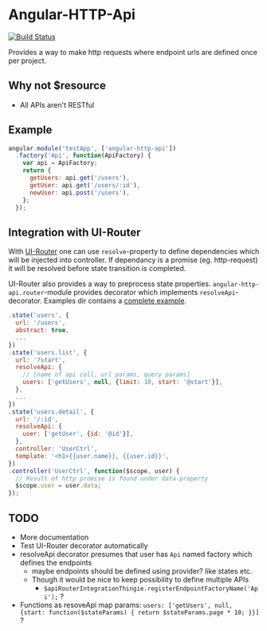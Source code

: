 # Angular-HTTP-Api

[![Build Status](https://travis-ci.org/Deraen/angular-http-api.svg?branch=master)](https://travis-ci.org/Deraen/angular-http-api)

Provides a way to make http requests where endpoint urls are defined once per project.

## Why not $resource

- All APIs aren't RESTful

## Example

```JavaScript
angular.module('testApp', ['angular-http-api'])
  .factory('Api', function(ApiFactory) {
    var api = ApiFactory;
    return {
      getUsers: api.get('/users'),
      getUser: api.get('/users/:id'),
      newUser: api.post('/users'),
    };
  });
```

## Integration with UI-Router

With [UI-Router](https://github.com/angular-ui/ui-router.git) one can use `resolve`-property
to define dependencies which will be injected into controller. If dependancy is a promise (eg. http-request)
it will be resolved before state transition is completed.

UI-Router also provides a way to preprocess state properties. `angular-http-api.router`-module
provides decorator which implements `resolveApi`-decorator. Examples dir contains a [complete example](./example/resolve.js).

```JavaScript
.state('users', {
  url: '/users',
  abstract: true,
  ...
})
.state('users.list', {
  url: '?start',
  resolveApi: {
    // [name of api call, url params, query params]
    users: ['getUsers', null, {limit: 10, start: '@start'}],
  },
  ...
})
.state('users.detail', {
  url: '/:id',
  resolveApi: {
    user: ['getUser', {id: '@id'}],
  },
  controller: 'UserCtrl',
  template: '<h1>{{user.name}}, {{user.id}}',
})
.controller('UserCtrl', function($scope, user) {
  // Result of http promise is found under data-property
  $scope.user = user.data;
});
```

## TODO

- More documentation
- Test UI-Router decorator automatically
- resolveApi decorator presumes that user has `Api` named factory which defines the endpoints
  - maybe endpoints should be defined using provider? like states etc.
  - Though it would be nice to keep possibility to define multiple APIs
    - `$apiRouterIntegrationThingie.registerEndpointFactoryName('Api');` ?
- Functions as resoveApi map params: `users: ['getUsers', null, {start: function($stateParams) { return $stateParams.page * 10; }}]` ?

